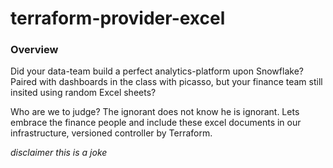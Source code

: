 # terraform-provider-excel


### Overview
Did your data-team build a perfect analytics-platform upon Snowflake? Paired with dashboards in the class with picasso, but your finance team still insited using random Excel sheets?

Who are we to judge? The ignorant does not know he is ignorant. Lets embrace the finance people and include these excel documents in our infrastructure, versioned controller by Terraform. 



_disclaimer this is a joke_